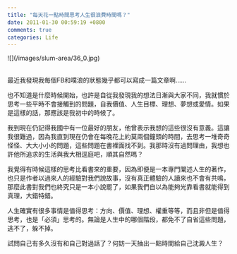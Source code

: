 ```yaml
---
title: "每天花一點時間思考人生很浪費時間嗎？"
date: 2011-01-30 00:59:19 +0800
comments: true
categories: Life
---
```

<p>![](/images/slum-area/36_0.jpg)<br /><br /></p><p>最近我發現我每個FB和噗浪的狀態幾乎都可以寫成一篇文章啊&hellip;&hellip;</p><p>也不知道是什麼時候開始，也許是自從我發現我的想法日漸與大家不同，我就慣於思考一些平時不會接觸到的問題，自我價值、人生目標、理想、夢想或愛情。如果是這樣的話，那應該是我初中的時候了。</p><p>我到現在仍記得我國中有一位最好的朋友，他曾表示我想的這些很沒有意義。這讓我很難過，因為我直到現在仍會在每晚花上約莫兩個鐘頭的時間，去思考一堆奇奇怪怪、大大小小的問題，這些問題在書裡面找不到。我那時沒有過問理由，我想也許他所追求的生活與我大相逕庭吧，順其自然嗎？</p><p>我覺得有時候這樣的思考比看書來的重要，因為即便是一本專門闡述人生的著作，也只是作者以過來人的經驗對我們說故事，沒有真正體驗的人讀來也不會有共鳴，那麼此書對我們也終究只是一本小說罷了，如果我們自以為能夠光靠看書就能得到真理，大錯特錯。</p><p>人生確實有很多事情是值得思考：方向、價值、理想、權重等等，而且非但是值得思考，也是「必須」思考的。無論是人生中的哪個階段，都免不了自省這些問題，逃不了，躲不掉。</p><p>試問自己有多久沒有和自己對過話了？何妨一天抽出一點時間給自己沈澱人生？</p>
